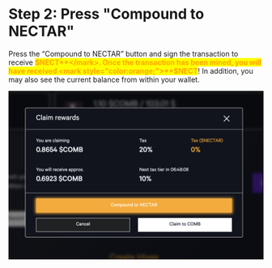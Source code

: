 # Step 2: Press "Compound to NECTAR"

Press the “Compound to NECTAR” button and sign the transaction to receive <mark style="color:orange;">**$NECT**</mark>. Once the transaction has been mined, you will have received <mark style="color:orange;">**$NECT**</mark>! In addition, you may also see the current balance from within your wallet.

![](<../../.gitbook/assets/image (6).png>)
